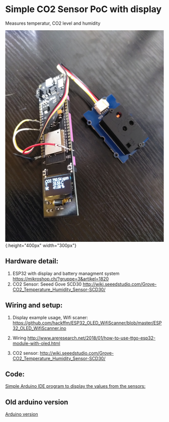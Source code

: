 # Simple CO2 Sensor PoC with display
Measures temperatur, CO2 level and humidity

![Poc Image](/esp32-co2-sens.jpg){:height="400px" width="300px"}

## Hardware detail:
1. ESP32 with display and battery managment system
https://mikroshop.ch/?gruppe=3&artikel=1820
2. CO2 Sensor: Seeed Gove SCD30
http://wiki.seeedstudio.com/Grove-CO2_Temperature_Humidity_Sensor-SCD30/

## Wiring and setup:
1. Display example usage, Wifi scaner:
https://github.com/hackffm/ESP32_OLED_WifiScanner/blob/master/ESP32_OLED_WifiScanner.ino

2. Wiring
http://www.areresearch.net/2018/01/how-to-use-ttgo-esp32-module-with-oled.html

3. CO2 sensor:
http://wiki.seeedstudio.com/Grove-CO2_Temperature_Humidity_Sensor-SCD30/

## Code:
[Simple Arduino IDE program to display the values from the sensors:](./ESP32_CO2_display.inoESP32_CO2_display.ino)

## Old arduino version
[Arduino version](./arduino_version/README.md)
